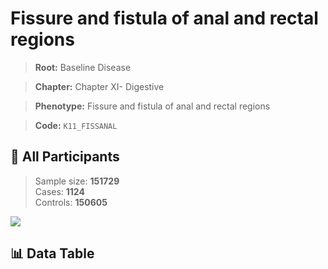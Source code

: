 # Fissure and fistula of anal and rectal regions

> **Root:** Baseline Disease  

> **Chapter:** Chapter XI- Digestive  

> **Phenotype:** Fissure and fistula of anal and rectal regions  

> **Code:** `K11_FISSANAL`

## 🧪 All Participants  
> Sample size: **151729**  
> Cases: **1124**  
> Controls: **150605**
<img src="/Sensitive/Figures/ALL/Incidence/K11_FISSANAL.png"/>

## 📊 Data Table
<CsvTableMRF src="/Sensitive/Data/ALL/Incidence/COX_K11_FISSANAL.csv"/>

